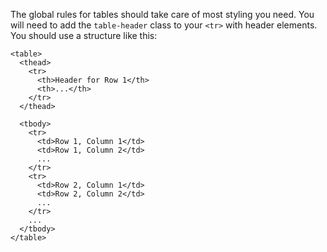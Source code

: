 The global rules for tables should take care of most styling you need. You will
need to add the `table-header` class to your `<tr>` with header elements. You
should use a structure like this:

```
<table>
  <thead>
    <tr>
      <th>Header for Row 1</th>
      <th>...</th>
    </tr>
  </thead>

  <tbody>
    <tr>
      <td>Row 1, Column 1</td>
      <td>Row 1, Column 2</td>
      ...
    </tr>
    <tr>
      <td>Row 2, Column 1</td>
      <td>Row 2, Column 2</td>
      ...
    </tr>
    ...
  </tbody>
</table>
```
